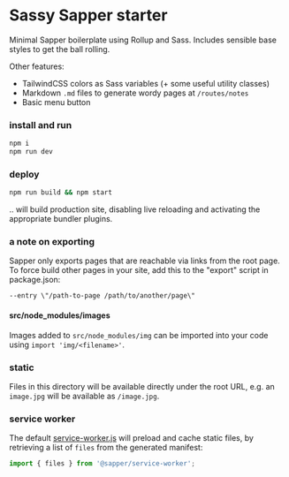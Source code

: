 # Sassy Sapper starter

Minimal Sapper boilerplate using Rollup and Sass. Includes sensible base styles to get the ball rolling.

Other features:

- TailwindCSS colors as Sass variables (+ some useful utility classes)
- Markdown `.md` files to generate wordy pages at `/routes/notes`
- Basic menu button


### install and run

```bash
npm i
npm run dev
```

### deploy

```bash
npm run build && npm start
```

.. will build production site, disabling live reloading and activating the appropriate bundler plugins.

### a note on exporting

Sapper only exports pages that are reachable via links from the root page.
To force build other pages in your site, add this to the "export" script in package.json:
```
--entry \"/path-to-page /path/to/another/page\" 
```

#### src/node_modules/images

Images added to `src/node_modules/img` can be imported into your code using `import 'img/<filename>'`.

### static

Files in this directory will be available directly under the root URL, e.g. an `image.jpg` will be available as `/image.jpg`.

### service worker

The default [service-worker.js](src/service-worker.js) will preload and cache static files, by retrieving a list of `files` from the generated manifest:

```js
import { files } from '@sapper/service-worker';
```
